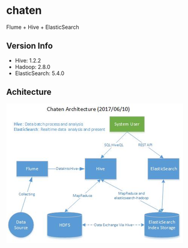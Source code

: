# chaten
Flume + Hive + ElasticSearch
## Version Info
* Hive: 1.2.2
* Hadoop: 2.8.0
* ElasticSearch: 5.4.0

## Achitecture
![Alt text](images/chaten-architecure.jpg?raw=true "Title")
